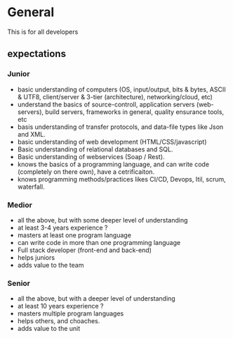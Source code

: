 # General 

This is for all developers


## expectations
### Junior
- basic understanding of computers (OS, input/output, bits & bytes, ASCII & UTF8, client/server & 3-tier (architecture), networking/cloud, etc)
- understand the basics of source-controll, application servers (web-servers), build servers, frameworks in general, quality ensurance tools, etc
- basis understanding of transfer protocols, and data-file types like Json and XML.
- basic understanding of web development (HTML/CSS/javascript)
- Basic understanding of relational databases and SQL.
- Basic understanding of webservices (Soap / Rest).
- knows the basics of a programming language, and can write code (completely on there own), have a cetrificaiton.
- knows programming methods/practices likes CI/CD, Devops, Itil, scrum, waterfall.

### Medior
- all the above, but with some deeper level of understanding
- at least 3-4 years experience ?
- masters at least one program language
- can write code in more than one programming language
- Full stack developer (front-end and back-end)
- helps juniors
- adds value to the team

### Senior
- all the above, but with a deeper level of understanding
- at least 10 years experience ?
- masters multiple program languages
- helps others, and choaches.
- adds value to the unit

